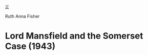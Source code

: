 [🇿](zotero://select/library/items/SILVECNY)

Ruth Anna Fisher
# Lord Mansfield and the Somerset Case (1943)

